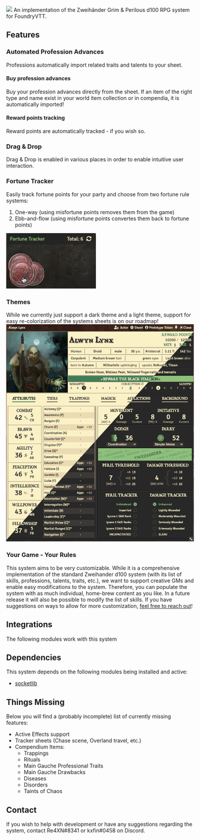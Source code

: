 ![](https://db4sgowjqfwig.cloudfront.net/campaigns/161832/assets/725959/Zweiha_nderLogoTransparency.png?1492594545)
An implementation of the Zweihänder Grim & Perilous d100 RPG system for FoundryVTT.

## Features

### Automated Profession Advances
Professions automatically import related traits and talents to your sheet.

#### Buy profession advances
Buy your profession advances directly from the sheet. If an item of the right type and name exist in your world item collection or in compendia, it is automatically imported!

#### Reward points tracking
Reward points are automatically tracked - if you wish so.

### Drag & Drop
Drag & Drop is enabled in various places in order to enable intuitive user interaction.

### Fortune Tracker

Easily track fortune points for your party and choose from two fortune rule systems:
1. One-way (using misfortune points removes them from the game)
2. Ebb-and-flow (using misfortune points convertes them back to fortune points)

![](assets/features/fortunetracker.webp)

### Themes
While we currently just support a dark theme and a light theme, support for easy re-colorization of the systems sheets is on our roadmap!
![](assets/features/themes.png)

### Your Game - Your Rules
This system aims to be very customizable. While it is a comprehensive implementation of the standard Zweihander d100 system (with its list of skills, professions, talents, traits, etc.), we want to support creative GMs and enable easy modifications to the system. Therefore, you can populate the system with as much individual, home-brew content as you like. In a future release it will also be possible to modify the list of skills.
If you have suggestions on ways to allow for more customization, [feel free to reach out](#contact)!

## Integrations

The following modules work with this system

## Dependencies

This system depends on the following modules being installed and active:

- [socketlib](https://github.com/manuelVo/foundryvtt-socketlib)

## Things Missing

Below you will find a (probably incomplete) list of currently missing features:

* Active Effects support
* Tracker sheets (Chase scene, Overland travel, etc.)
* Compendium Items:
	* Trappings
	* Rituals
	* Main Gauche Professional Traits
	* Main Gauche Drawbacks
	* Diseases
	* Disorders
	* Taints of Chaos

## Contact

If you wish to help with development or have any suggestions regarding the system, contact Re4XN#8341 or kxfin#0458 on Discord.